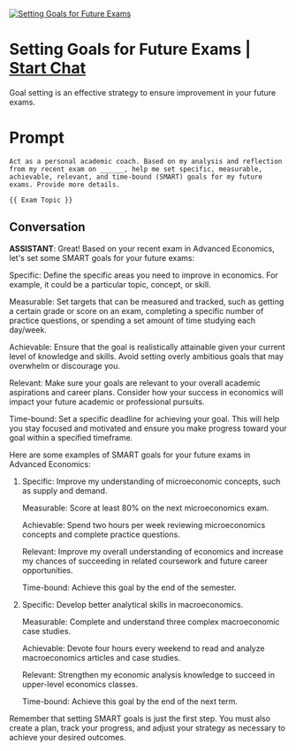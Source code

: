 
[![Setting Goals for Future Exams](https://flow-prompt-covers.s3.us-west-1.amazonaws.com/icon/vintage/vint_11.png)](https://gptcall.net/chat.html?data=%7B%22contact%22%3A%7B%22id%22%3A%226cB2RllcNSD97ZrlaaMGh%22%2C%22flow%22%3Atrue%7D%7D)
# Setting Goals for Future Exams | [Start Chat](https://gptcall.net/chat.html?data=%7B%22contact%22%3A%7B%22id%22%3A%226cB2RllcNSD97ZrlaaMGh%22%2C%22flow%22%3Atrue%7D%7D)
Goal setting is an effective strategy to ensure improvement in your future exams. 

# Prompt

```
Act as a personal academic coach. Based on my analysis and reflection from my recent exam on ______, help me set specific, measurable, achievable, relevant, and time-bound (SMART) goals for my future exams. Provide more details.

{{ Exam Topic }}
```

## Conversation

**ASSISTANT**: Great! Based on your recent exam in Advanced Economics, let's set some SMART goals for your future exams:



Specific: Define the specific areas you need to improve in economics. For example, it could be a particular topic, concept, or skill.



Measurable: Set targets that can be measured and tracked, such as getting a certain grade or score on an exam, completing a specific number of practice questions, or spending a set amount of time studying each day/week.



Achievable: Ensure that the goal is realistically attainable given your current level of knowledge and skills. Avoid setting overly ambitious goals that may overwhelm or discourage you.



Relevant: Make sure your goals are relevant to your overall academic aspirations and career plans. Consider how your success in economics will impact your future academic or professional pursuits.



Time-bound: Set a specific deadline for achieving your goal. This will help you stay focused and motivated and ensure you make progress toward your goal within a specified timeframe.



Here are some examples of SMART goals for your future exams in Advanced Economics:



1. Specific: Improve my understanding of microeconomic concepts, such as supply and demand.

   Measurable: Score at least 80% on the next microeconomics exam.

   Achievable: Spend two hours per week reviewing microeconomics concepts and complete practice questions.

   Relevant: Improve my overall understanding of economics and increase my chances of succeeding in related coursework and future career opportunities.

   Time-bound: Achieve this goal by the end of the semester.



2. Specific: Develop better analytical skills in macroeconomics.

   Measurable: Complete and understand three complex macroeconomic case studies.

   Achievable: Devote four hours every weekend to read and analyze macroeconomics articles and case studies.

   Relevant: Strengthen my economic analysis knowledge to succeed in upper-level economics classes.

   Time-bound: Achieve this goal by the end of the next term.



Remember that setting SMART goals is just the first step. You must also create a plan, track your progress, and adjust your strategy as necessary to achieve your desired outcomes.


